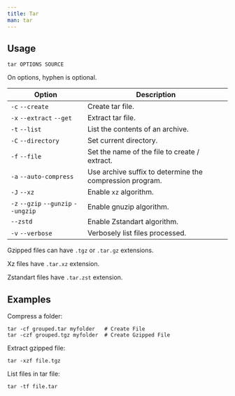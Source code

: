 ```yaml
---
title: Tar
man: tar
---
```


## Usage

```shell
tar OPTIONS SOURCE
```

On options, hyphen is optional.

| Option | Description |
| --- | --- |
| `-c` `--create` | Create tar file. |
| `-x` `--extract` `--get` | Extract tar file. |
| `-t` `--list` | List the contents of an archive. |
| `-C` `--directory` | Set current directory. |
| `-f` `--file` | Set the name of the file to create / extract. |
| `-a` `--auto-compress` | Use archive suffix to determine the compression program. |
| `-J` `--xz` | Enable `xz` algorithm. |
| `-z` `--gzip` `--gunzip` `--ungzip` | Enable gnuzip algorithm. |
| `--zstd` | Enable Zstandart algorithm. |
| `-v` `--verbose` | Verbosely list files processed. |

Gzipped files can have `.tgz` or `.tar.gz` extensions.

Xz files have `.tar.xz` extension.

Zstandart files have `.tar.zst` extension.

## Examples

Compress a folder:

```shell
tar -cf grouped.tar myfolder   # Create File
tar -czf grouped.tgz myfolder  # Create Gzipped File
```

Extract gzipped file:

```shell
tar -xzf file.tgz
```

List files in tar file:

```shell
tar -tf file.tar
```
